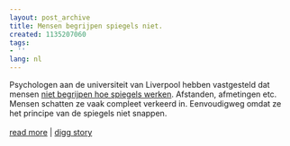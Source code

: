 ```yaml
---
layout: post_archive
title: Mensen begrijpen spiegels niet.
created: 1135207060
tags:
- ''
lang: nl
---
```

Psychologen aan de universiteit van Liverpool hebben vastgesteld dat mensen [niet begrijpen hoe spiegels werken](http://www.physorg.com/news9242.html). Afstanden, afmetingen etc. Mensen schatten ze vaak compleet verkeerd in. Eenvoudigweg omdat ze het principe van de spiegels niet snappen.<br /><br />[read more](http://www.physorg.com/news9242.html)&nbsp;|&nbsp;[digg story](http://digg.com/science/Humans_Do_Not_Understand_Mirror_Reflections_-_Researcher)
